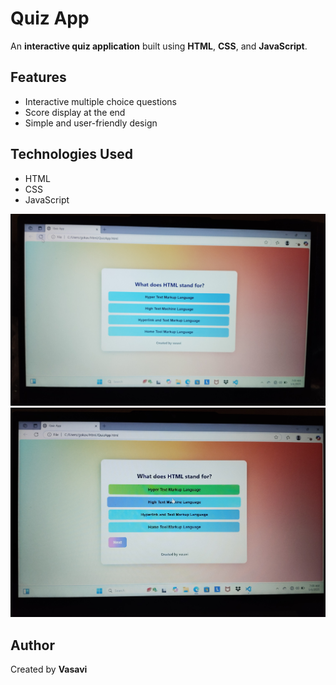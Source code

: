 # Quiz App

An **interactive quiz application** built using **HTML**, **CSS**, and **JavaScript**.

## Features
- Interactive multiple choice questions
- Score display at the end
- Simple and user-friendly design

## Technologies Used
- HTML  
- CSS  
- JavaScript

![Quiz Screenshot](IMG_20250506_071425.jpg)
![quiz Screenshot](IMG_20250506_071451.jpg)
## Author
Created by **Vasavi**
